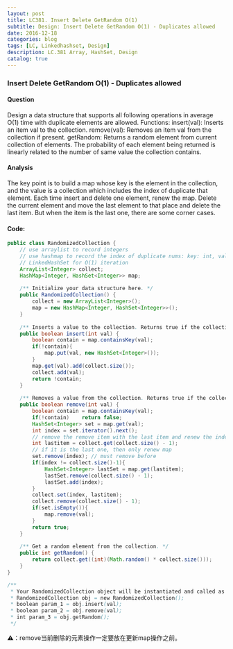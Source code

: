 ```yaml
---
layout: post
title: LC381. Insert Delete GetRandom O(1) 
subtitle: Design: Insert Delete GetRandom O(1) - Duplicates allowed
date: 2016-12-18
categories: blog
tags: [LC, Linkedhashset, Design]
description: LC.381 Array, HashSet, Design
catalog: true
---
```


### Insert Delete GetRandom O(1) - Duplicates allowed

#### Question

Design a data structure that supports all following operations in average O(1) time with duplicate elements are allowed.
Functions: 
insert(val): Inserts an item val to the collection.
remove(val): Removes an item val from the collection if present.
getRandom: Returns a random element from current collection of elements. The probability of each element being returned is linearly related to the number of same value the collection contains.

#### Analysis

The key point is to build a map whose key is the element in the collection, and the value is a collection which includes the index of duplicate that element. Each time insert and delete one element, renew the map. Delete the current element and move the last element to that place and delete the last item. But when the item is the last one, there are some corner cases. 

#### Code:
```java
public class RandomizedCollection {
    // use arraylist to record integers
    // use hashmap to record the index of duplicate nums: key: int, value: place of int
    // LinkedHashSet for O(1) iteration
    ArrayList<Integer> collect;
    HashMap<Integer, HashSet<Integer>> map;
    
    /** Initialize your data structure here. */
    public RandomizedCollection() {
        collect = new ArrayList<Integer>();
        map = new HashMap<Integer, HashSet<Integer>>();
    }
    
    /** Inserts a value to the collection. Returns true if the collection did not already contain the specified element. */
    public boolean insert(int val) {
        boolean contain = map.containsKey(val);
        if(!contain){
            map.put(val, new HashSet<Integer>());
        }
        map.get(val).add(collect.size());
        collect.add(val);
        return !contain;
    }
    
    /** Removes a value from the collection. Returns true if the collection contained the specified element. */
    public boolean remove(int val) {
        boolean contain = map.containsKey(val);
        if(!contain)    return false;
        HashSet<Integer> set = map.get(val);
        int index = set.iterator().next();
        // remove the remove item with the last item and renew the index map
        int lastitem = collect.get(collect.size() - 1);
        // if it is the last one, then only renew map
        set.remove(index); // must remove before
        if(index != collect.size()-1){
            HashSet<Integer> lastSet = map.get(lastitem);
            lastSet.remove(collect.size() - 1);
            lastSet.add(index);
        }
        collect.set(index, lastitem);
        collect.remove(collect.size() - 1);
        if(set.isEmpty()){
            map.remove(val);
        }
        return true;
    }
    
    /** Get a random element from the collection. */
    public int getRandom() {
        return collect.get((int)(Math.random() * collect.size()));
    }
}

/**
 * Your RandomizedCollection object will be instantiated and called as such:
 * RandomizedCollection obj = new RandomizedCollection();
 * boolean param_1 = obj.insert(val);
 * boolean param_2 = obj.remove(val);
 * int param_3 = obj.getRandom();
 */
```

⚠️：remove当前删除的元素操作一定要放在更新map操作之前。

